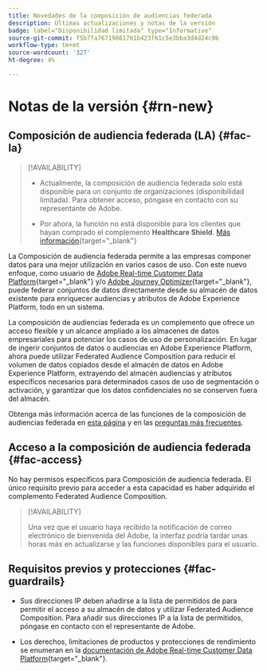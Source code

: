 ```yaml
---
title: Novedades de la composición de audiencias federada
description: Últimas actualizaciones y notas de la versión
badge: label="Disponibilidad limitada" type="Informative"
source-git-commit: f5b7fa76719861761b423f61c5e3bba3d4d24c9b
workflow-type: tm+mt
source-wordcount: '327'
ht-degree: 4%

---
```



# Notas de la versión {#rn-new}

## Composición de audiencia federada (LA) {#fac-la}

>[!AVAILABILITY]
>
>* Actualmente, la composición de audiencia federada solo está disponible para un conjunto de organizaciones (disponibilidad limitada). Para obtener acceso, póngase en contacto con su representante de Adobe.
>
>* Por ahora, la función no está disponible para los clientes que hayan comprado el complemento **Healthcare Shield**. [Más información](https://experienceleague.adobe.com/en/docs/events/customer-data-management-voices-recordings/governance/healthcare-shield){target="_blank"}


La Composición de audiencia federada permite a las empresas componer datos para una mejor utilización en varios casos de uso. Con este nuevo enfoque, como usuario de [Adobe Real-time Customer Data Platform](https://experienceleague.adobe.com/en/docs/experience-platform/segmentation/home){target="_blank"} y/o [Adobe Journey Optimizer](https://experienceleague.adobe.com/es/docs/journey-optimizer/using/ajo-home){target="_blank"}, puede federar conjuntos de datos directamente desde su almacén de datos existente para enriquecer audiencias y atributos de Adobe Experience Platform, todo en un sistema.

La composición de audiencias federada es un complemento que ofrece un acceso flexible y un alcance ampliado a los almacenes de datos empresariales para potenciar los casos de uso de personalización.
En lugar de ingerir conjuntos de datos o audiencias en Adobe Experience Platform, ahora puede utilizar Federated Audience Composition para reducir el volumen de datos copiados desde el almacén de datos en Adobe Experience Platform, extrayendo del almacén audiencias y atributos específicos necesarios para determinados casos de uso de segmentación o activación, y garantizar que los datos confidenciales no se conserven fuera del almacén.

Obtenga más información acerca de las funciones de la composición de audiencias federada en [esta página](get-started.md) y en las [preguntas más frecuentes](get-started.md#faq).

## Acceso a la composición de audiencia federada {#fac-access}

No hay permisos específicos para Composición de audiencia federada. El único requisito previo para acceder a esta capacidad es haber adquirido el complemento Federated Audience Composition.

>[!AVAILABILITY]
>
>Una vez que el usuario haya recibido la notificación de correo electrónico de bienvenida del Adobe, la interfaz podría tardar unas horas más en actualizarse y las funciones disponibles para el usuario.
>

## Requisitos previos y protecciones {#fac-guardrails}

* Sus direcciones IP deben añadirse a la lista de permitidos de para permitir el acceso a su almacén de datos y utilizar Federated Audience Composition. Para añadir sus direcciones IP a la lista de permitidos, póngase en contacto con el representante de Adobe.

* Los derechos, limitaciones de productos y protecciones de rendimiento se enumeran en la [documentación de Adobe Real-time Customer Data Platform](https://experienceleague.adobe.com/en/docs/experience-platform/profile/guardrails){target="_blank"}.

